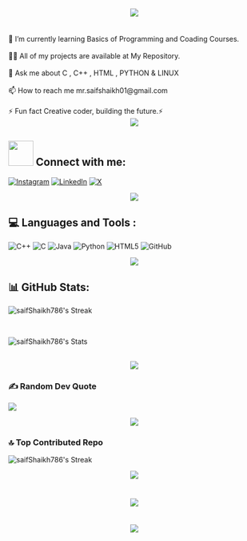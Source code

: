 # <h1 align="center"><img src="https://readme-typing-svg.herokuapp.com/?font=Righteous&size=35&center=true&vCenter=true&width=500&height=70&duration=4000&lines=Hi+Everyone!+👋;I'm+Saif+Shaikh!;Welcome+to+My+GitHub+Profile!" /></h1>
</br>
🌱 I’m currently learning Basics of Programming and Coading Courses.<br><br>👨‍💻 All of my projects are available at My Repository. <br><br>💬 Ask me about C , C++ , HTML , PYTHON & LINUX<br><br>📫 How to reach me mr.saifshaikh01@gmail.com<br><br>⚡ Fun fact Creative coder, building the future.⚡ 
<br>
<div align="center">
  <img src="https://user-images.githubusercontent.com/73097560/115834477-dbab4500-a447-11eb-908a-139a6edaec5c.gif" />
</div>


## <img src="https://encrypted-tbn0.gstatic.com/images?q=tbn:ANd9GcQj1jPpO4BCmYbD99cRueF6-XFaGxGhj3D3FQ&s" width="50"> Connect with me:
[![Instagram](https://img.shields.io/badge/Instagram-%23E4405F.svg?logo=Instagram&logoColor=white)](https://instagram.com/saif_shaikh__25) [![LinkedIn](https://img.shields.io/badge/LinkedIn-%230077B5.svg?logo=linkedin&logoColor=white)](https://www.linkedin.com/in/saif-shaikh-553923343?utm_source=share&utm_campaign=share_via&utm_content=profile&utm_medium=android_app) [![X](https://img.shields.io/badge/X-black.svg?logo=X&logoColor=white)](https://x.com/Mr_SaifShaikh?t=Vcmd2PENQx1SWUPHzdQmgw&s=09) 
<br>
<div align="center">
  <img src="https://user-images.githubusercontent.com/73097560/115834477-dbab4500-a447-11eb-908a-139a6edaec5c.gif" />
</div>

## 💻 Languages and Tools :
![C++](https://img.shields.io/badge/c++-%2300599C.svg?style=for-the-badge&logo=c%2B%2B&logoColor=white) ![C](https://img.shields.io/badge/c-%2300599C.svg?style=for-the-badge&logo=c&logoColor=white) ![Java](https://img.shields.io/badge/java-%23ED8B00.svg?style=for-the-badge&logo=openjdk&logoColor=white) ![Python](https://img.shields.io/badge/python-3670A0?style=for-the-badge&logo=python&logoColor=ffdd54) ![HTML5](https://img.shields.io/badge/html5-%23E34F26.svg?style=for-the-badge&logo=html5&logoColor=white)  ![GitHub](https://img.shields.io/badge/github-%23121011.svg?style=for-the-badge&logo=github&logoColor=white) 
<br>
<div align="center">
  <img src="https://user-images.githubusercontent.com/73097560/115834477-dbab4500-a447-11eb-908a-139a6edaec5c.gif" />
</div>

## 📊 GitHub Stats:

![saifShaikh786's Streak](https://github-readme-streak-stats.herokuapp.com/?user=saifShaikh786&theme=radical&hide_border=false)</p>
<br/>

![saifShaikh786's Stats](https://github-readme-stats.vercel.app/api?username=saifShaikh786&theme=radical&show_icons=true&hide_border=false&count_private=true)

<br>
<div align="center">
  <img src="https://user-images.githubusercontent.com/73097560/115834477-dbab4500-a447-11eb-908a-139a6edaec5c.gif" />
</div>

### ✍️ Random Dev Quote
![](https://quotes-github-readme.vercel.app/api?type=horizontal&theme=dar)
<br>
<div align="center">
  <img src="https://user-images.githubusercontent.com/73097560/115834477-dbab4500-a447-11eb-908a-139a6edaec5c.gif" />
</div>


### 🔝 Top Contributed Repo
![saifShaikh786's Streak](https://github-readme-streak-stats.herokuapp.com/?user=saifShaikh786&theme=radical&hide_border=false)
<br>
<div align="center">
  <img src="https://user-images.githubusercontent.com/73097560/115834477-dbab4500-a447-11eb-908a-139a6edaec5c.gif" />
</div>
<h1 align="center"><img src="https://readme-typing-svg.herokuapp.com/?font=Righteous&size=25&center=true&vCenter=true&width=500&height=70&duration=4000&lines=Thanks+for+visiting!+💖;+💪+Growth+ends+where+comfort+begins!" />
</h3></h1>
<br>
<div align="center">
  <img src="https://user-images.githubusercontent.com/73097560/115834477-dbab4500-a447-11eb-908a-139a6edaec5c.gif" />
</div>


